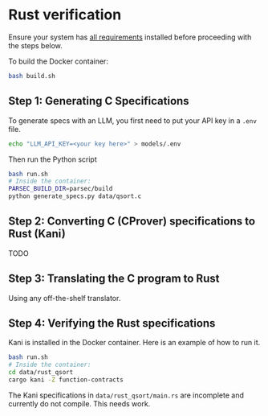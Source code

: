 # Rust verification

Ensure your system has [all requirements](./REQUIREMENTS.md) installed before
  proceeding with the steps below.

To build the Docker container:

```sh
bash build.sh
```

## Step 1: Generating C Specifications

To generate specs with an LLM, you first need to put your API key in a `.env` file.

```sh
echo "LLM_API_KEY=<your key here>" > models/.env
```

Then run the Python script

```sh
bash run.sh
# Inside the container:
PARSEC_BUILD_DIR=parsec/build
python generate_specs.py data/qsort.c
```

## Step 2: Converting C (CProver) specifications to Rust (Kani)

TODO

## Step 3: Translating the C program to Rust

Using any off-the-shelf translator.

## Step 4: Verifying the Rust specifications

Kani is installed in the Docker container. Here is an example of how to run it.

```sh
bash run.sh
# Inside the container:
cd data/rust_qsort
cargo kani -Z function-contracts
```

The Kani specifications in `data/rust_qsort/main.rs` are incomplete and currently do not compile. This needs work.